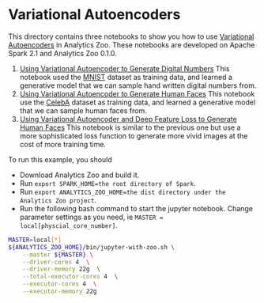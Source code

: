 # Variational Autoencoders

This directory contains three notebooks to show you how to use
[Variational Autoencoders](https://arxiv.org/pdf/1606.05908.pdf)
in Analytics Zoo. These notebooks are developed on Apache Spark 2.1
and Analytics Zoo 0.1.0.

1. [Using Variational Autoencoder to Generate Digital Numbers](./using_variational_autoencoder_to_generate_digital_numbers.ipynb)
   This notebook used the [MNIST](http://yann.lecun.com/exdb/mnist/)
   dataset as training data, and learned a generative model that we can
   sample hand written digital numbers from.
2. [Using Variational Autoencoder to Generate Human Faces](./using_variational_autoencoder_to_generate_faces.ipynb)
   This notebook use the [CelebA](http://mmlab.ie.cuhk.edu.hk/projects/CelebA.html)
   dataset as training data, and learned a generative model that we can
   sample human faces from.
3. [Using Variational Autoencoder and Deep Feature Loss to Generate Human Faces](./using_variational_autoencoder_and_deep_feature_loss_to_generate_faces.ipynb)
   This notebook is similar to the previous one but use a more sophisticated loss function to generate
   more vivid images at the cost of more training time.

To run this example, you should 
* Download Analytics Zoo and build it.
* Run `export SPARK_HOME=the root directory of Spark`.
* Run `export ANALYTICS_ZOO_HOME=the dist directory under the Analytics Zoo project`.
* Run the following bash command to start the jupyter notebook. Change parameter settings as you need, ie `MASTER = local[physcial_core_number]`.
```Bash
MASTER=local[*]
${ANALYTICS_ZOO_HOME}/bin/jupyter-with-zoo.sh \
    --master ${MASTER} \
    --driver-cores 4  \
    --driver-memory 22g  \
    --total-executor-cores 4  \
    --executor-cores 4  \
    --executor-memory 22g
```


